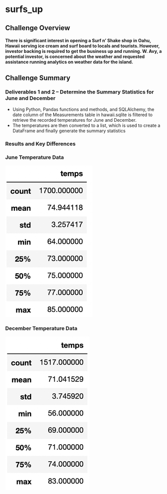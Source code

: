 # surfs_up

## Challenge Overview

#### There is significant interest in opening a Surf n’ Shake shop in Oahu, Hawaii serving ice cream and surf board to locals and tourists. However, investor backing is required to get the business up and running.  W. Avy, a potential investor, is concerned about the weather and requested assistance running analytics on weather data for the island. 

## Challenge Summary
### Deliverables 1 and 2 – Determine the Summary Statistics for June and December
-	Using Python, Pandas functions and methods, and SQLAlchemy, the date column of the Measurements table in hawaii.sqlite is filtered to retrieve the recorded temperatures for June and December.
-	The temperatures are then converted to a list, which is used to create a DataFrame and finally generate the summary statistics 

### Results and Key Differences

### June Temperature Data
![](https://github.com/AB3478/surfs_up/blob/f4e640f0846cbce9a2e748acba47e413adf0fa15/Resources/June.png)

### December Temperature Data
![](https://github.com/AB3478/surfs_up/blob/f4e640f0846cbce9a2e748acba47e413adf0fa15/Resources/December.png)
